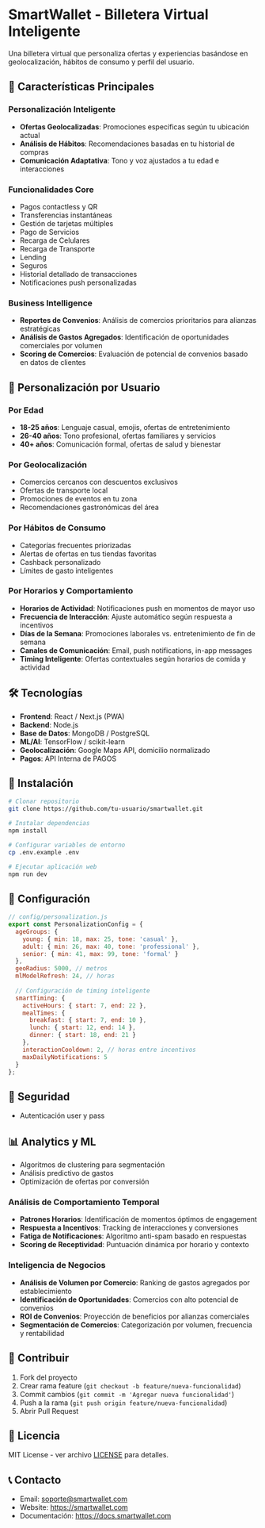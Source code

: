 # SmartWallet - Billetera Virtual Inteligente

Una billetera virtual que personaliza ofertas y experiencias basándose en geolocalización, hábitos de consumo y perfil del usuario.

## 🚀 Características Principales

### Personalización Inteligente
- **Ofertas Geolocalizadas**: Promociones específicas según tu ubicación actual
- **Análisis de Hábitos**: Recomendaciones basadas en tu historial de compras
- **Comunicación Adaptativa**: Tono y voz ajustados a tu edad e interacciones

### Funcionalidades Core
- Pagos contactless y QR
- Transferencias instantáneas
- Gestión de tarjetas múltiples
- Pago de Servicios
- Recarga de Celulares
- Recarga de Transporte
- Lending 
- Seguros
- Historial detallado de transacciones
- Notificaciones push personalizadas

### Business Intelligence
- **Reportes de Convenios**: Análisis de comercios prioritarios para alianzas estratégicas
- **Análisis de Gastos Agregados**: Identificación de oportunidades comerciales por volumen
- **Scoring de Comercios**: Evaluación de potencial de convenios basado en datos de clientes

## 🎯 Personalización por Usuario

### Por Edad
- **18-25 años**: Lenguaje casual, emojis, ofertas de entretenimiento
- **26-40 años**: Tono profesional, ofertas familiares y servicios
- **40+ años**: Comunicación formal, ofertas de salud y bienestar

### Por Geolocalización
- Comercios cercanos con descuentos exclusivos
- Ofertas de transporte local
- Promociones de eventos en tu zona
- Recomendaciones gastronómicas del área

### Por Hábitos de Consumo
- Categorías frecuentes priorizadas
- Alertas de ofertas en tus tiendas favoritas
- Cashback personalizado
- Límites de gasto inteligentes

### Por Horarios y Comportamiento
- **Horarios de Actividad**: Notificaciones push en momentos de mayor uso
- **Frecuencia de Interacción**: Ajuste automático según respuesta a incentivos
- **Días de la Semana**: Promociones laborales vs. entretenimiento de fin de semana
- **Canales de Comunicación**: Email, push notifications, in-app messages
- **Timing Inteligente**: Ofertas contextuales según horarios de comida y actividad

## 🛠️ Tecnologías

- **Frontend**: React / Next.js (PWA)
- **Backend**: Node.js
- **Base de Datos**: MongoDB / PostgreSQL
- **ML/AI**: TensorFlow / scikit-learn
- **Geolocalización**: Google Maps API, domicilio normalizado
- **Pagos**: API Interna de PAGOS 

## 📱 Instalación

```bash
# Clonar repositorio
git clone https://github.com/tu-usuario/smartwallet.git

# Instalar dependencias
npm install

# Configurar variables de entorno
cp .env.example .env

# Ejecutar aplicación web
npm run dev
```

## 🔧 Configuración

```javascript
// config/personalization.js
export const PersonalizationConfig = {
  ageGroups: {
    young: { min: 18, max: 25, tone: 'casual' },
    adult: { min: 26, max: 40, tone: 'professional' },
    senior: { min: 41, max: 99, tone: 'formal' }
  },
  geoRadius: 5000, // metros
  mlModelRefresh: 24, // horas
  
  // Configuración de timing inteligente
  smartTiming: {
    activeHours: { start: 7, end: 22 },
    mealTimes: {
      breakfast: { start: 7, end: 10 },
      lunch: { start: 12, end: 14 },
      dinner: { start: 18, end: 21 }
    },
    interactionCooldown: 2, // horas entre incentivos
    maxDailyNotifications: 5
  }
};
```

## 🔐 Seguridad

- Autenticación user y pass

## 📊 Analytics y ML

- Algoritmos de clustering para segmentación
- Análisis predictivo de gastos
- Optimización de ofertas por conversión

### Análisis de Comportamiento Temporal
- **Patrones Horarios**: Identificación de momentos óptimos de engagement
- **Respuesta a Incentivos**: Tracking de interacciones y conversiones
- **Fatiga de Notificaciones**: Algoritmo anti-spam basado en respuestas
- **Scoring de Receptividad**: Puntuación dinámica por horario y contexto

### Inteligencia de Negocios
- **Análisis de Volumen por Comercio**: Ranking de gastos agregados por establecimiento
- **Identificación de Oportunidades**: Comercios con alto potencial de convenios
- **ROI de Convenios**: Proyección de beneficios por alianzas comerciales
- **Segmentación de Comercios**: Categorización por volumen, frecuencia y rentabilidad

## 🤝 Contribuir

1. Fork del proyecto
2. Crear rama feature (`git checkout -b feature/nueva-funcionalidad`)
3. Commit cambios (`git commit -m 'Agregar nueva funcionalidad'`)
4. Push a la rama (`git push origin feature/nueva-funcionalidad`)
5. Abrir Pull Request

## 📄 Licencia

MIT License - ver archivo [LICENSE](LICENSE) para detalles.

## 📞 Contacto

- Email: soporte@smartwallet.com
- Website: https://smartwallet.com
- Documentación: https://docs.smartwallet.com